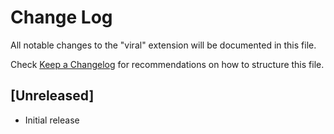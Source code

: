 # Change Log

All notable changes to the "viral" extension will be documented in this file.

Check [Keep a Changelog](http://keepachangelog.com/) for recommendations on how to structure this file.

## [Unreleased]

- Initial release
